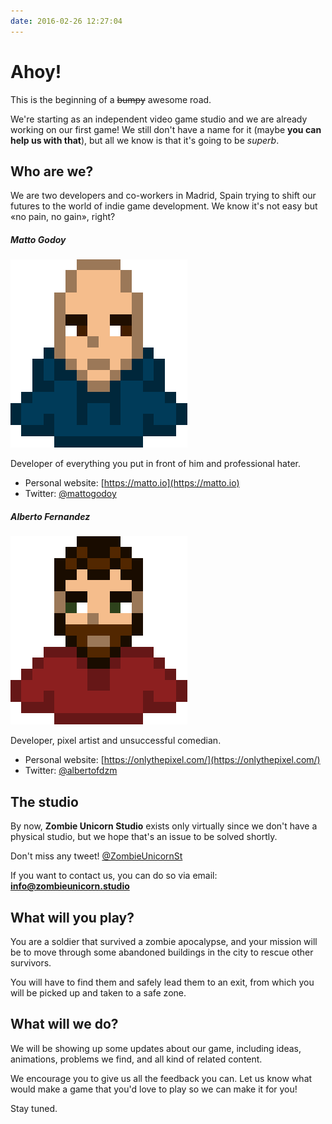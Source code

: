```yaml
---
date: 2016-02-26 12:27:04
---
```


# Ahoy!

This is the beginning of a ~~bumpy~~ awesome road.

We're starting as an independent video game studio and we are already working on our first game!
We still don't have a name for it (maybe **you can help us with that**), but all we know is that it's going to be _superb_.

## Who are we?

We are two developers and co-workers in Madrid, Spain trying to shift our futures to the world of indie game development. We know it's not easy but «no pain, no gain», right?

##### Matto Godoy

![](/assets/ghost-posts-images/2016/02/Matto.png)

Developer of everything you put in front of him and professional hater.

- Personal website: [https://matto.io](https://matto.io)
- Twitter: [@mattogodoy](https://twitter.com/mattogodoy)

##### Alberto Fernandez

![](/assets/ghost-posts-images/2016/02/Albert.png)

Developer, pixel artist and unsuccessful comedian.

- Personal website: [https://onlythepixel.com/](https://onlythepixel.com/)
- Twitter: [@albertofdzm](https://twitter.com/albertofdzm)

## The studio

By now, **Zombie Unicorn Studio** exists only virtually since we don't have a physical studio, but we hope that's an issue to be solved shortly.

Don't miss any tweet! [@ZombieUnicornSt](https://twitter.com/ZombieUnicornSt)

If you want to contact us, you can do so via email: **info@zombieunicorn.studio**

## What will you play?

You are a soldier that survived a zombie apocalypse, and your mission will be to move through some abandoned buildings in the city to rescue other survivors.

You will have to find them and safely lead them to an exit, from which you will be picked up and taken to a safe zone.

## What will we do?

We will be showing up some updates about our game, including ideas, animations, problems we find, and all kind of related content.

We encourage you to give us all the feedback you can. Let us know what would make a game that you'd love to play so we can make it for you!

Stay tuned.
